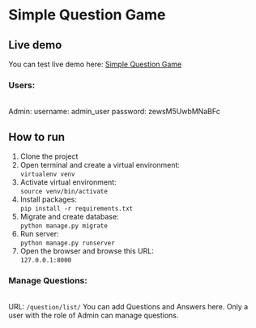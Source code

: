 # Simple Question Game
## Live demo
You can test live demo here: [Simple Question Game](https://st-dev-game.ir)
### Users:
<br />Admin:
username: admin_user
password: zewsM5UwbMNaBFc
## How to run
1. Clone the project
2. Open terminal and create a virtual environment:
<br />```virtualenv venv```
3. Activate virtual environment:
<br />```source venv/bin/activate```
4. Install packages:
<br />```pip install -r requirements.txt```
5. Migrate and create database:
<br />```python manage.py migrate```
6. Run server:
<br />```python manage.py runserver```
7. Open the browser and browse this URL:
<br />```127.0.0.1:8000```
### Manage Questions:
<br />URL: ```/question/list/```
You can add Questions and Answers here. Only a user with the role of Admin can manage questions.

